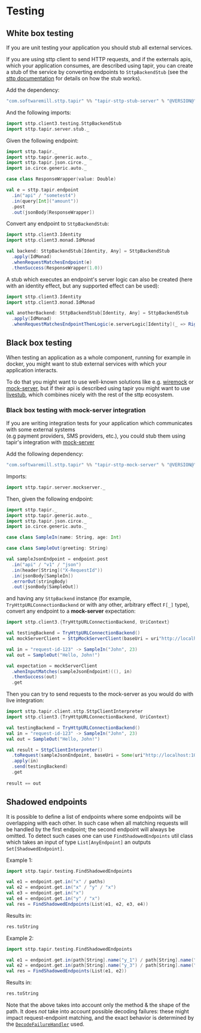 # Testing

## White box testing

If you are unit testing your application you should stub all external services.

If you are using sttp client to send HTTP requests, and if the externals apis, 
which your application consumes, are described using tapir, you can create a stub of the service by converting 
endpoints to `SttpBackendStub` (see the [sttp documentation](https://sttp.softwaremill.com/en/latest/testing.html) for 
details on how the stub works).

Add the dependency:

```scala
"com.softwaremill.sttp.tapir" %% "tapir-sttp-stub-server" % "@VERSION@"
```

And the following imports:

```scala mdoc:silent
import sttp.client3.testing.SttpBackendStub
import sttp.tapir.server.stub._
``` 

Given the following endpoint:

```scala mdoc:silent
import sttp.tapir._
import sttp.tapir.generic.auto._
import sttp.tapir.json.circe._
import io.circe.generic.auto._

case class ResponseWrapper(value: Double)

val e = sttp.tapir.endpoint
  .in("api" / "sometest4")
  .in(query[Int]("amount"))
  .post
  .out(jsonBody[ResponseWrapper])
```

Convert any endpoint to `SttpBackendStub`:

```scala mdoc:silent
import sttp.client3.Identity
import sttp.client3.monad.IdMonad

val backend: SttpBackendStub[Identity, Any] = SttpBackendStub
  .apply(IdMonad)
  .whenRequestMatchesEndpoint(e)
  .thenSuccess(ResponseWrapper(1.0))
```

A stub which executes an endpoint's server logic can also be created (here with an identity effect, but any supported
effect can be used):

```scala mdoc:silent
import sttp.client3.Identity
import sttp.client3.monad.IdMonad

val anotherBackend: SttpBackendStub[Identity, Any] = SttpBackendStub
  .apply(IdMonad)
  .whenRequestMatchesEndpointThenLogic(e.serverLogic[Identity](_ => Right(ResponseWrapper(1.0))))
```

## Black box testing

When testing an application as a whole component, running for example in docker, you might want to stub external services
with which your application interacts. 

To do that you might want to use well-known solutions like e.g. [wiremock](http://wiremock.org/) or [mock-server](https://www.mock-server.com/), 
but if their api is described using tapir you might want to use [livestub](https://github.com/softwaremill/livestub), which combines nicely with the rest of the sttp ecosystem.

### Black box testing with mock-server integration

If you are writing integration tests for your application which communicates with some external systems  
(e.g payment providers, SMS providers, etc.), you could stub them using tapir's integration
with [mock-server](https://www.mock-server.com/)

Add the following dependency:

```scala
"com.softwaremill.sttp.tapir" %% "tapir-sttp-mock-server" % "@VERSION@"
```

Imports:

```scala mdoc:silent
import sttp.tapir.server.mockserver._
``` 

Then, given the following endpoint:

```scala mdoc:silent
import sttp.tapir._
import sttp.tapir.generic.auto._
import sttp.tapir.json.circe._
import io.circe.generic.auto._

case class SampleIn(name: String, age: Int)

case class SampleOut(greeting: String)

val sampleJsonEndpoint = endpoint.post
  .in("api" / "v1" / "json")
  .in(header[String]("X-RequestId"))
  .in(jsonBody[SampleIn])
  .errorOut(stringBody)
  .out(jsonBody[SampleOut])
```

and having any `SttpBackend` instance (for example, `TryHttpURLConnectionBackend` or with any other, arbitrary effect 
`F[_]` type), convert any endpoint to a **mock-server** expectation:

```scala mdoc:compile-only
import sttp.client3.{TryHttpURLConnectionBackend, UriContext}

val testingBackend = TryHttpURLConnectionBackend()
val mockServerClient = SttpMockServerClient(baseUri = uri"http://localhost:1080", testingBackend)

val in = "request-id-123" -> SampleIn("John", 23)
val out = SampleOut("Hello, John!")

val expectation = mockServerClient
  .whenInputMatches(sampleJsonEndpoint)((), in)
  .thenSuccess(out)
  .get
```

Then you can try to send requests to the mock-server as you would do with live integration:

```scala mdoc:compile-only
import sttp.tapir.client.sttp.SttpClientInterpreter
import sttp.client3.{TryHttpURLConnectionBackend, UriContext}

val testingBackend = TryHttpURLConnectionBackend()
val in = "request-id-123" -> SampleIn("John", 23)
val out = SampleOut("Hello, John!")

val result = SttpClientInterpreter()
  .toRequest(sampleJsonEndpoint, baseUri = Some(uri"http://localhost:1080"))
  .apply(in)
  .send(testingBackend)
  .get
  
result == out 
```

## Shadowed endpoints

It is possible to define a list of endpoints where some endpoints will be overlapping with each other. In such
case when all matching requests will be handled by the first endpoint; the second endpoint will always be omitted. 
To detect such cases one can use `FindShadowedEndpoints` util class which takes an input of
type `List[AnyEndpoint]` an outputs `Set[ShadowedEndpoint]`.

Example 1:

```scala mdoc:silent
import sttp.tapir.testing.FindShadowedEndpoints

val e1 = endpoint.get.in("x" / paths)
val e2 = endpoint.get.in("x" / "y" / "x")
val e3 = endpoint.get.in("x")
val e4 = endpoint.get.in("y" / "x")
val res = FindShadowedEndpoints(List(e1, e2, e3, e4)) 
```

Results in:

```scala mdoc
res.toString
```

Example 2:

```scala mdoc:silent:nest
import sttp.tapir.testing.FindShadowedEndpoints

val e1 = endpoint.get.in(path[String].name("y_1") / path[String].name("y_2"))
val e2 = endpoint.get.in(path[String].name("y_3") / path[String].name("y_4"))
val res = FindShadowedEndpoints(List(e1, e2))
```

Results in:

```scala mdoc
res.toString
```

Note that the above takes into account only the method & the shape of the path. It does *not* take into account possible
decoding failures: these might impact request-endpoint matching, and the exact behavior is determined by the
[`DecodeFailureHandler`](server/errors.md#decode-failures) used.